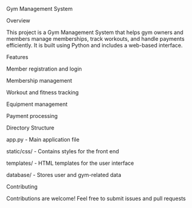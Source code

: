 Gym Management System

Overview

This project is a Gym Management System that helps gym owners and members manage memberships, track workouts, and handle payments efficiently. It is built using Python and includes a web-based interface.

Features

Member registration and login

Membership management

Workout and fitness tracking

Equipment management

Payment processing

Directory Structure

app.py - Main application file

static/css/ - Contains styles for the front end

templates/ - HTML templates for the user interface

database/ - Stores user and gym-related data

Contributing

Contributions are welcome! Feel free to submit issues and pull requests
